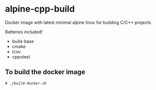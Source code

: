 # alpine-cpp-build
Docker image with latest minimal alpine linux for building C/C++ projects

Batteries included!

- build-base
- cmake
- lcov
- cpputest

## To build the docker image

```
# ./build-docker.sh
```
